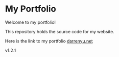 # My Portfolio

Welcome to my portfolio!

This repository holds the source code for my website.

Here is the link to my portfolio [darrenyu.net](https://damiyu.github.io/my-portfolio/index.html)

v1.2.1